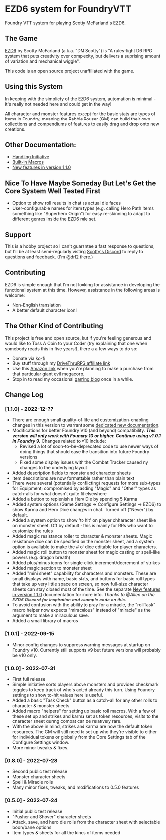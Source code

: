 # EZD6 system for FoundryVTT
Foundry VTT system for playing Scotty McFarland's EZD6.

## The Game
[EZD6](https://www.drivethrurpg.com/product/397599/EZD6-Core-Rulebook?affiliate_id=1692486) by Scotty McFarland (a.k.a. "DM Scotty") is "A rules-light D6 RPG system that puts creativity over complexity, but delivers a suprising amount of variation and mechanical wiggle".

This code is an open source project unaffiliated with the game.

## Using this System
In keeping with the simplicty of the EZD6 system, automation is minimal - it's really not needed here and could get in the way!

All character and monster features except for the basic stats are types of Items in Foundry, meaning the Rabble Rouser (GM) can build their own collections and compendiums of features to easily drag and drop onto new creations.

## Other Documentation:
- [Handling Initiative](initiative.md)
- [Built-in Macros](macro-helpers.md)
- [New features in version 1.1.0](v110_changes.md)

## Nice To Have Maybe Someday But Let's Get the Core System Well Tested First

- Option to show roll results in chat as actual die faces
- User-configurable names for item types (e.g. calling Hero Path items something like "Superhero Origin") for easy re-skinning to adapt to different genres inside the EZD6 rule set.

## Support
This is a hobby project so I can't guarantee a fast response to questions, but I'll be at least semi-regularly visting [Scotty's Discord](https://discord.gg/Abp22Ja6aK) to reply to questions and feedback.  (I'm @drl2 there.)

## Contributing
EZD6 is simple enough that I'm not looking for assistance in developing the functional system at this time.  However, assistance in the following areas is welcome:
- Non-English translation
- A better default character icon!

## The Other Kind of Contributing
This project is free and open source, but if you're feeling generous and would like to Toss A Coin to your Coder (try explaining that one when somebody reads this in five years!), there a a few ways to do so:

- Donate via [ko-fi](https://ko-fi.com/drl2461951)
- Buy stuff through my [DriveThruRPG affiliate link](https://www.drivethrurpg.com/?affiliate_id=1692486)
- Use this [Amazon link](https://amzn.to/3kGDqgc) when you're planning to make a purchase from that particular giant evil megacorp.
- Stop in to read my occasional [gaming blog](https://gaming.drl2.com) once in a while.  

## Change Log

### [1.1.0] - 2022-12-??
- There are enough small quality-of-life and customization-enabling changes in this version to warrant some [dedicated new documentation](v110_changes.md).
- Modifications for better Foundry V10 (and beyond) compatibility.  ***This version will only work with Foundry 10 or higher.  Continue using v1.0.1 in Foundry 9.***  Changes related to v10 include:
    - Revised a lot of soon-to-be-deprecated code to use newer ways of doing things that should ease the transition into future Foundry versions
    - Fixed some display issues with the Combat Tracker caused ny changes to the underlying layout
- Added description fields to monster and character sheets
- Item descriptions are now formattable rather than plain text
- There were several (potentially conflicting) requests for more sub-types for Equipment; compromised by adding "Magic" and "Other" types as catch-alls for what doesn't quite fit elsewhere
- Added a button to replenish a Hero Die by spending 5 Karma
- Added system options (Game Settings -> Configure Settings -> EZD6) to show Karma and Hero Dice changes in chat.  Turned off ("Never") by default.
- Added a system option to show 'to hit' on player chharacter sheet like on monster sheet.  Off by default - this is mainly for RRs who want to customize the rules
- Added magic resistance roller to character & monster sheets.  Magic resistance dice can be specified on the monster sheet, and a system option is avaliable to make the # of dice editable for player characters.
- Added magic roll button to monster sheet for magic casting or spell-like powers (e.g. dragon breath)
- Added plus/minus icons for single-click increment/decrement of strikes
- Added magic section to monster sheet 
- Added "mini sheet" capability for characters and monsters.  These are small displays with name, basic stats, and buttons for basic roll types that take up very little space on screen, so now full-size character sheets can stay closed most of the time.  See the separate [New features in version 1.1.0](v110_changes.md) documentation for more info.  *Thanks to @Allen on the EZD6 Discord for inspiration and example code on this.*
 - To avoid confusion with the ability to pray for a miracle, the "rollTask" macro helper now expects "miraculous" instead of "miracle" as the argument to make a miraculous save.
 - Added a small library of macros


### [1.0.1] - 2022-09-15
- Minor config changes to suppress warning messages at startup on Foundry v10.  Currently still supports v9 but future versions will probably be v10 only.

### [1.0.0] - 2022-07-31
- First full release
- Simple initiative sorts players above monsters and provides checkmark toggles to keep track of who's acted already this turn.  Using Foundry settings to show to-hit values here is useful.
- Added a basic "Task Check" button as a catch-all for any other rolls to character & monster sheets
- Added macro "helpers" for setting up basic roll macros.  With a few of these set up and strikes and karma set as token resources, visits to the character sheet during combat can be relatively rare.
- With the above in mind, strikes and karma are now the default token resources.  The GM will still need to set up who they're visible to either for individual tokens or globally from the Core Settings tab of the Configure Settings window.
- More minor tweaks & fixes.


### [0.8.0] - 2022-07-28
- Second public test release
- Monster character sheets
- Spell & Miracle rolls
- Many minor fixes, tweaks, and modifications to 0.5.0 features

### [0.5.0] - 2022-07-24

- Initial public test release
- "Pusher and Shover" character sheets
- Attack, save, and hero die rolls from the character sheet with selectable boon/bane options
- Item types & sheets for all the kinds of items needed

